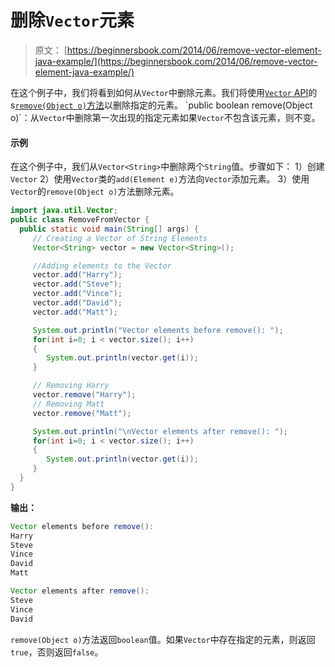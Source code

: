 # 删除`Vector`元素

> 原文： [https://beginnersbook.com/2014/06/remove-vector-element-java-example/](https://beginnersbook.com/2014/06/remove-vector-element-java-example/)

在这个例子中，我们将看到如何从`Vector`中删除元素。我们将使用[`Vector` API](https://beginnersbook.com/2013/12/vector-in-java/)的s[`remove(Object o)`方法](https://docs.oracle.com/javase/7/docs/api/java/util/Vector.html#remove(java.lang.Object))以删除指定的元素。
`public boolean remove(Object o)`：从`Vector`中删除第一次出现的指定元素如果`Vector`不包含该元素，则不变。

#### 示例

在这个例子中，我们从`Vector<String>`中删除两个`String`值。步骤如下：
1）创建`Vector`
2）使用`Vector`类的`add(Element e)`方法向`Vector`添加元素。
3）使用`Vector`的`remove(Object o)`方法删除元素。

```java
import java.util.Vector;
public class RemoveFromVector {
  public static void main(String[] args) {
     // Creating a Vector of String Elements
     Vector<String> vector = new Vector<String>();

     //Adding elements to the Vector
     vector.add("Harry");
     vector.add("Steve");
     vector.add("Vince");
     vector.add("David");
     vector.add("Matt");

     System.out.println("Vector elements before remove(): ");
     for(int i=0; i < vector.size(); i++)
     {
        System.out.println(vector.get(i));
     }

     // Removing Harry
     vector.remove("Harry");
     // Removing Matt
     vector.remove("Matt");

     System.out.println("\nVector elements after remove(): ");
     for(int i=0; i < vector.size(); i++)
     {
        System.out.println(vector.get(i));
     }
  }
}
```

**输出：**

```java
Vector elements before remove(): 
Harry
Steve
Vince
David
Matt

Vector elements after remove(): 
Steve
Vince
David
```

`remove(Object o)`方法返回`boolean`值。如果`Vector`中存在指定的元素，则返回`true`，否则返回`false`。